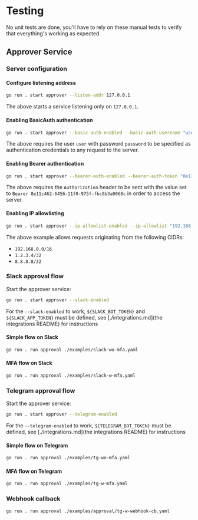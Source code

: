 # Testing

No unit tests are done, you'll have to rely on these manual tests to verify that everything's working as expected.

## Approver Service

### Server configuration

#### Configure listening address

```sh
go run . start approver --listen-addr 127.0.0.1
```

The above starts a service listening only on `127.0.0.1`.

#### Enabling BasicAuth authentication

```sh
go run . start approver --basic-auth-enabled --basic-auth-username "user" --basic-auth-password "password"
```

The above requires the user `user` with password `password` to be specified as authentication credentials to any request to the server.

#### Enabling Bearer authentication

```sh
go run . start approver --bearer-auth-enabled --bearer-auth-token "8e11c462-6456-11f0-975f-fbc8b3a0068c"
```

The above requires the `Authorization` header to be sent with the value set to `Bearer 8e11c462-6456-11f0-975f-fbc8b3a0068c` in order to access the server.

#### Enabling IP allowlisting

```sh
go run . start approver --ip-allowlist-enabled --ip-allowlist "192.168.0.0/16,1.2.3.4,8.8.8.8"
```

The above example allows requests originating from the following CIDRs:
- `192.168.0.0/16`
- `1.2.3.4/32`
- `8.8.8.8/32`

### Slack approval flow

Start the approver service:

```sh
go run . start approver --slack-enabled
```

For the `--slack-enabled` to work, `${SLACK_BOT_TOKEN}` and `${SLACK_APP_TOKEN}` must be defined, see [./integrations.md](the integrations README) for instructions

#### Simple flow on Slack

```sh
go run . run approval ./examples/slack-wo-mfa.yaml
```

#### MFA flow on Slack

```sh
go run . run approval ./examples/slack-w-mfa.yaml
```

### Telegram approval flow

Start the approver service:

```sh
go run . start approver --telegram-enabled
```

For the `--telegram-enabled` to work, `${TELEGRAM_BOT_TOKEN}` must be defined, see [./integrations.md](the integrations README) for instructions

#### Simple flow on Telegram

```sh
go run . run approval ./examples/tg-wo-mfa.yaml
```

#### MFA flow on Telegram

```sh
go run . run approval ./examples/tg-w-mfa.yaml
```

### Webhook callback

```sh
go run . run approval ./examples/approval/tg-w-webhook-cb.yaml
```
